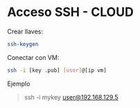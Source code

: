 # Acceso SSH - CLOUD
Crear llaves:
```sh
ssh-keygen
```

Conectar con VM:

```sh
ssh -i [key .pub] [user]@[ip vm]
```
Ejemplo
>ssh -i mykey user@192.168.129.5
